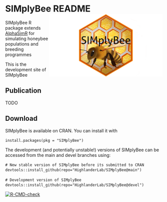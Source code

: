 # SIMplyBee README <img src="man/figures/SIMplyBeelogo_small.png" align="right" height="200" style="float:right; height:200px;"/>

SIMplyBee R package extends [AlphaSimR](https://CRAN.R-project.org/package=AlphaSimR)
for simulating honeybee populations and breeding programmes

This is the development site of SIMplyBee

## Publication

TODO

## Download

SIMplyBee is available on CRAN. You can install it with

    install.packages(pkg = "SIMplyBee")

The development (and potentially unstable!) versions of SIMplyBee can be
accessed from the main and devel branches using:

    # New stable version of SIMplyBee before its submitted to CRAN
    devtools::install_github(repo="HighlanderLab/SIMplyBee@main")

    # Development version of SIMplyBee
    devtools::install_github(repo="HighlanderLab/SIMplyBee@devel")

 <!-- badges: start -->
  [![R-CMD-check](https://github.com/HighlanderLab/SIMplyBee/actions/workflows/R-CMD-check.yaml/badge.svg)](https://github.com/HighlanderLab/SIMplyBee/actions/workflows/R-CMD-check.yaml)
  <!-- badges: end -->
